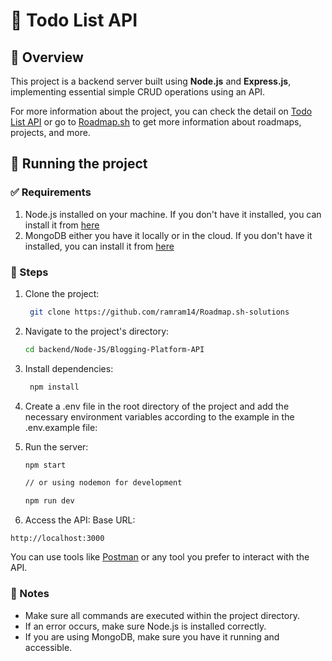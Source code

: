 # 📝 Todo List API

## 📖 Overview

This project is a backend server built using **Node.js** and **Express.js**, implementing essential simple CRUD operations using an API.

For more information about the project, you can check the detail on [Todo List API](https://roadmap.sh/projects/todo-list-api) or go to [Roadmap.sh](https://roadmap.sh) to get more information about roadmaps, projects, and more.

## 🚀 Running the project

### ✅ Requirements

1. Node.js installed on your machine. If you don't have it installed, you can install it from [here](https://nodejs.org/en/download)
2. MongoDB either you have it locally or in the cloud. If you don't have it installed, you can install it from [here](https://www.mongodb.com/try/download/community)

### 📌 Steps

1. Clone the project:

   ```bash
    git clone https://github.com/ramram14/Roadmap.sh-solutions
   ```

2. Navigate to the project's directory:

   ```bash
   cd backend/Node-JS/Blogging-Platform-API
   ```

3. Install dependencies:

   ```bash
    npm install
   ```

4. Create a .env file in the root directory of the project and add the necessary environment variables according to the example in the .env.example file:

5. Run the server:

   ```bash
   npm start

   // or using nodemon for development
   
   npm run dev
   ```

6. Access the API:
   Base URL:

```http
http://localhost:3000
```

You can use tools like [Postman](https://www.postman.com/) or any tool you prefer to interact with the API.

### 📌 Notes

- Make sure all commands are executed within the project directory.
- If an error occurs, make sure Node.js is installed correctly.
- If you are using MongoDB, make sure you have it running and accessible.

<!-- ### 📝 API Documentation

🚀 Base URL:

```bash
http://localhost:3000
```

#### 📌 Endpoints

**Create new user:**

Request:

```http
POST /api/auth.register
```

Headers:

```bash
{
  "Content-Type": "application/json"
}
```

Body:

```json
{
    "name": "John Doe",
    "email": "johndoe@example.com",
    "password": "password123" // Minimum 6 characters
}
```

📌 Response:

```json
{
  "success": true,
  "message": "User registered successfully",
  "data": "Your blog id is [id]"
}
``` -->